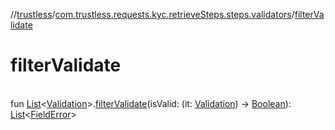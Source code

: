 //[trustless](../../index.md)/[com.trustless.requests.kyc.retrieveSteps.steps.validators](index.md)/[filterValidate](filter-validate.md)

# filterValidate

\
fun [List](https://kotlinlang.org/api/latest/jvm/stdlib/kotlin.collections/-list/index.html)&lt;[Validation](../com.trustless.requests.kyc.retrieveSteps/-validation/index.md)&gt;.[filterValidate](filter-validate.md)(isValid: (it: [Validation](../com.trustless.requests.kyc.retrieveSteps/-validation/index.md)) -&gt; [Boolean](https://kotlinlang.org/api/latest/jvm/stdlib/kotlin/-boolean/index.html)): [List](https://kotlinlang.org/api/latest/jvm/stdlib/kotlin.collections/-list/index.html)&lt;[FieldError](../com.trustless.requests.kyc.retrieveSteps.steps.fields/-field-error/index.md)&gt;
